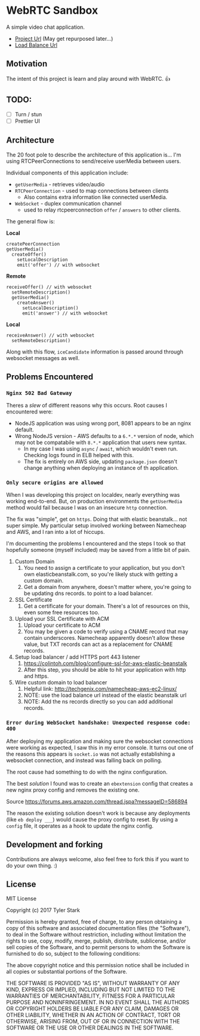# WebRTC Sandbox

A simple video chat application.

* [Project Url](https://theirondev.com/) (May get repurposed later...)
* [Load Balance Url](awseb-AWSEB-11A9E1ZX0CCF9-2076541077.us-west-2.elb.amazonaws.com)

## Motivation

The intent of this project is learn and play around with WebRTC. :+1:

## TODO:

- [ ] Turn / stun
- [ ] Prettier UI

## Architecture

The 20 foot pole to describe the architecture of this application is...
I'm using RTCPeerConnections to send/receive userMedia between users.

Individual components of this application include:

* `getUserMedia` - retrieves video/audio
* `RTCPeerConnection` - used to map connections between clients
  * Also contains extra information like connected userMedia.
* `WebSocket` - duplex communication channel
  * used to relay rtcpeerconnection `offer` / `answers` to other clients.


The general flow is:

**Local**

```
createPeerConnection
getUserMedia()
  createOffer()
    setLocalDescription
    emit('offer') // with websocket
```

**Remote**

```
receiveOffer() // with websocket
  setRemoteDescription()
  getUserMedia()
    createAnswer()
      setLocalDescription()
      emit('answer') // with websocket
```

**Local**

```
receiveAnswer() // with websocket
  setRemoteDescription()
```

Along with this flow, `iceCandidate` information is passed around
through websocket messages as well.

## Problems Encountered

### `Nginx 502 Bad Gateway`

Theres a *slew* of different reasons why this occurs. Root causes I encountered
were:

* NodeJS application was using wrong port, 8081 appears to be an nginx default.
* Wrong NodeJS version - AWS defaults to a `6.*.*` version of node, which may
  not be compatabile with `8.*.*` application that users new syntax.
    * In my case I was using `async` / `await`, which wouldn't even run.
      Checking logs found in ELB helped with this.
    * The fix is entirely on AWS side, updating `package.json` doesn't change
      anything when deploying an instance of th application.

### `Only secure origins are allowed`

When I was developing this project on localdev, nearly everything was working
end-to-end. But, on production environments the `getUserMedia` method would
fail because I was on an insecure `http` connection.

The fix was "simple", get on `https`. Doing that with elastic beanstalk... not
super simple. My particular setup involved working between Namecheap and AWS,
and I ran into a lot of hiccups.

I'm documenting the problems I encountered and the steps I took so that
hopefully someone (myself included) may be saved from a little bit of pain.

1. Custom Domain
   1. You need to assign a certificate to your application, but you don't own
     elasticbeanstalk.com, so you're likely stuck with getting a custom domain.
   1. Get a domain from anywhere, doesn't matter where, you're going to be
     updating dns records. to point to a load balancer.
1. SSL Certificate
   1. Get a certificate for your domain. There's a lot of resources on this,
     even some free resources too.
1. Upload your SSL Certificate with ACM
   1. Upload your certificate to ACM
   1. You may be given a code to verify using a CNAME record that may contain
     underscores. Namecheap apparently doesn't allow these value, but TXT
     records can act as a replacement for CNAME records.
1. Setup load balancer / add HTTPS port 443 listener
   1. https://colintoh.com/blog/configure-ssl-for-aws-elastic-beanstalk
   1. After this step, you should be able to hit your application with http and
     https.
1. Wire custom domain to load balancer
   1. Helpful link: http://techgenix.com/namecheap-aws-ec2-linux/
   1. NOTE: use the load balance url instead of the elastic beanstalk url
   1. NOTE: Add the ns records directly so you can add additional records.
  

### `Error during WebSocket handshake: Unexpected response code: 400`

After deploying my application and making sure the websocket connections were
working as expected, I saw this in my error console. It turns out one of the
reasons this appears is `socket.io` was not actually establishing a websocket
connection, and instead was falling back on polling.

The root cause had something to do with the nginx configuration.

The best *solution* I found was to create an `ebextension` config that creates
a new nginx proxy config and removes the existing one.

Source
https://forums.aws.amazon.com/thread.jspa?messageID=586894

The reason the existing solution doesn't work is because any deployments (like
`eb deploy ___`) would cause the proxy config to reset. By using a `config`
file, it operates as a hook to update the nginx config.


## Development and forking

Contributions are always welcome, also feel free to fork this if you want to
do your own thing. :)

## License

MIT License

Copyright (c) 2017 Tyler Stark

Permission is hereby granted, free of charge, to any person obtaining a copy
of this software and associated documentation files (the "Software"), to deal
in the Software without restriction, including without limitation the rights
to use, copy, modify, merge, publish, distribute, sublicense, and/or sell
copies of the Software, and to permit persons to whom the Software is
furnished to do so, subject to the following conditions:

The above copyright notice and this permission notice shall be included in all
copies or substantial portions of the Software.

THE SOFTWARE IS PROVIDED "AS IS", WITHOUT WARRANTY OF ANY KIND, EXPRESS OR
IMPLIED, INCLUDING BUT NOT LIMITED TO THE WARRANTIES OF MERCHANTABILITY,
FITNESS FOR A PARTICULAR PURPOSE AND NONINFRINGEMENT. IN NO EVENT SHALL THE
AUTHORS OR COPYRIGHT HOLDERS BE LIABLE FOR ANY CLAIM, DAMAGES OR OTHER
LIABILITY, WHETHER IN AN ACTION OF CONTRACT, TORT OR OTHERWISE, ARISING FROM,
OUT OF OR IN CONNECTION WITH THE SOFTWARE OR THE USE OR OTHER DEALINGS IN THE
SOFTWARE.
